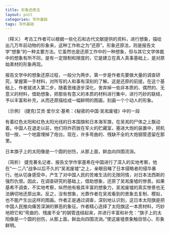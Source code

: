 ```yaml
---
title: 形象还原法
layout: post
categories: 写作基础
tags: 写作基础
---
```


〔释义〕 考古工作者可以根据一些化石和古代文献提供的资料，进行想象，描绘出几万年前动物的形象来，这种工作称之为“还原”。形象还原法，则是报告文学“想象”的一种主要方法。它虽然也是还原工作中的一种想象，但与其它文学体裁中的想象有所不同，是有一定限制和限度的，它是建立在真人真事基础上，是对原始素材的形象再现。

报告文学中的想象还原过程，一般分为两步。第一步是作者先要做大量的调查研究，掌握第一手材料，对所写的人和事有深刻的了解。这是还原的前提。在这个基础上，作者就进入第二步，随着思维逐步深化，舍弃掉一些非本质的、偶然的、无意义的材料，借助想象，把那些有意义的本质的材料进行集中，进行巧妙的联结，予以丰富和补充，从而还原描绘成一幅鲜明的图画，刻画一个个动人的形象。

〔示例〕 (捷克)艾贡·爱尔文·基希：《秘密的中国·吴淞废墟》中的一段

有着红色太阳和红色太阳光线的日本国旗和日本海军旗，在吴淞的尸体之上飘动着。中国人在退走以前，他们将炸药放在军火的贮藏室，塞进大炮的装置中，把机钮一按，一个地震埋掉了炮台。现在，许多弯曲的、残缺不全的大炮钢管遗留在那里。

日本旗子上的太阳像是一个圆的创伤，从那上面，鲜血向四围流淌。 

〔简析〕 捷克著名记者、报告文学作家基希在中国进行了深入的实地考察，他在“一·二八”战争以后不久的“吴淞废墟”之上，亲眼目睹了日本侵略者的侵华暴行。他从切身感受中，产生了对中国人民的苦难生活的无限同情，对日本法西斯的强烈仇恨。因此，在调查研究的基础上，借助想象，还原了吴淞废墟的惨景。如果基希不调查，不实地考察，纵然他有极其丰富的想象力，吴淞废墟的真实惨景也无法确切地还原出来。反之，没有想象，光靠作者在吴淞看到的景象去复制、模拟，也不能产生出这样的图画。作者正是通过调查，深刻地认识到，这日本太阳旗是把中国人民推向痛苦深渊的罪恶的象征。作者精心选择了太阳旗这一本质材料，巧妙地把它和“弯曲的、残废不全”的钢管连结起来，并进行丰富和补充：“旗子上的太阳像是一个圆的创伤，从那上面，鲜血向四围流淌。”使这废墟景象触目惊心、形象鲜明。 